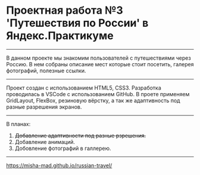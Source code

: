 # **Проектная работа №3 'Путешествия по России' в Яндекс.Практикуме**
____________________________________________________
В данном проекте мы знакомим пользователей с путешествиями
через Россию. В нем собраны описание мест которые стоит посетить,
галерея фотографий, полезные ссылки.
____________________________________________________
Проект создан с использованием HTML5, CSS3.
Разработка проводилась в VSCode с использованием GitHub.
В проете применяем GridLayout, FlexBox, резиновую вёрстку,
а так же адаптивность под разные разрешения экранов.
____________________________________________________
В планах:
1. ~~Добавление адаптивности под разные рзрешения.~~
2. Добавление анимаций.
3. Добовление фотографий в галлерею.
____________________________________________________
 https://misha-mad.github.io/russian-travel/
